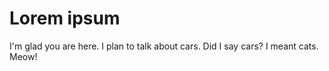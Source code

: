 # Lorem ipsum

I'm glad you are here. I plan to talk about cars.
Did I say cars? I meant cats. Meow!
